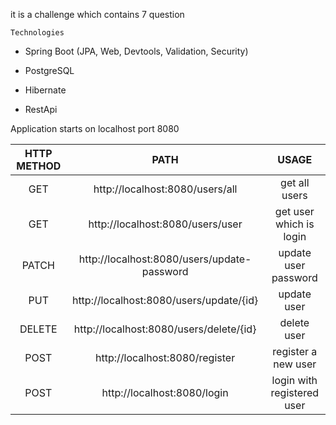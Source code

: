 
it is a challenge which contains 7 question

    Technologies

- Spring Boot (JPA, Web, Devtools, Validation, Security)

- PostgreSQL

- Hibernate

- RestApi



Application starts on localhost port 8080

| HTTP METHOD |                    PATH                     |                   USAGE                   |
|:-----------:|:-------------------------------------------:|:-----------------------------------------:|
|     GET     |       http://localhost:8080/users/all       |               get all users               |
|     GET     |      http://localhost:8080/users/user       |          get user which is login          |
|    PATCH    | http://localhost:8080/users/update-password |           update user password            |
|     PUT     |   http://localhost:8080/users/update/{id}   |                update user                |
|   DELETE    |   http://localhost:8080/users/delete/{id}   |                delete user                |
|    POST     |       http://localhost:8080/register        |            register a new user            |
|    POST     |         http://localhost:8080/login         |        login with registered user         |

